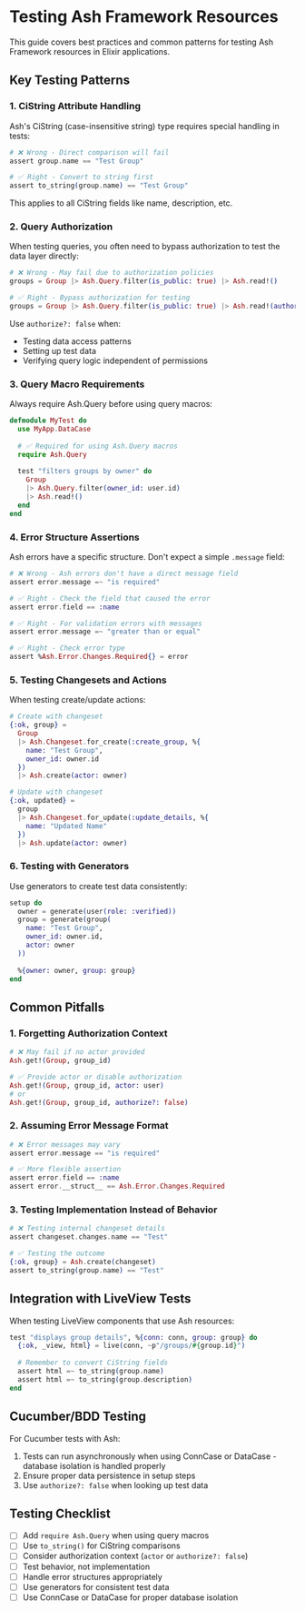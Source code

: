 # Testing Ash Framework Resources

This guide covers best practices and common patterns for testing Ash Framework resources in Elixir applications.

## Key Testing Patterns

### 1. CiString Attribute Handling

Ash's CiString (case-insensitive string) type requires special handling in tests:

```elixir
# ❌ Wrong - Direct comparison will fail
assert group.name == "Test Group"

# ✅ Right - Convert to string first
assert to_string(group.name) == "Test Group"
```

This applies to all CiString fields like name, description, etc.

### 2. Query Authorization

When testing queries, you often need to bypass authorization to test the data layer directly:

```elixir
# ❌ Wrong - May fail due to authorization policies
groups = Group |> Ash.Query.filter(is_public: true) |> Ash.read!()

# ✅ Right - Bypass authorization for testing
groups = Group |> Ash.Query.filter(is_public: true) |> Ash.read!(authorize?: false)
```

Use `authorize?: false` when:
- Testing data access patterns
- Setting up test data
- Verifying query logic independent of permissions

### 3. Query Macro Requirements

Always require Ash.Query before using query macros:

```elixir
defmodule MyTest do
  use MyApp.DataCase
  
  # ✅ Required for using Ash.Query macros
  require Ash.Query
  
  test "filters groups by owner" do
    Group
    |> Ash.Query.filter(owner_id: user.id)
    |> Ash.read!()
  end
end
```

### 4. Error Structure Assertions

Ash errors have a specific structure. Don't expect a simple `.message` field:

```elixir
# ❌ Wrong - Ash errors don't have a direct message field
assert error.message =~ "is required"

# ✅ Right - Check the field that caused the error
assert error.field == :name

# ✅ Right - For validation errors with messages
assert error.message =~ "greater than or equal"

# ✅ Right - Check error type
assert %Ash.Error.Changes.Required{} = error
```

### 5. Testing Changesets and Actions

When testing create/update actions:

```elixir
# Create with changeset
{:ok, group} =
  Group
  |> Ash.Changeset.for_create(:create_group, %{
    name: "Test Group",
    owner_id: owner.id
  })
  |> Ash.create(actor: owner)

# Update with changeset
{:ok, updated} =
  group
  |> Ash.Changeset.for_update(:update_details, %{
    name: "Updated Name"
  })
  |> Ash.update(actor: owner)
```

### 6. Testing with Generators

Use generators to create test data consistently:

```elixir
setup do
  owner = generate(user(role: :verified))
  group = generate(group(
    name: "Test Group",
    owner_id: owner.id,
    actor: owner
  ))
  
  %{owner: owner, group: group}
end
```

## Common Pitfalls

### 1. Forgetting Authorization Context

```elixir
# ❌ May fail if no actor provided
Ash.get!(Group, group_id)

# ✅ Provide actor or disable authorization
Ash.get!(Group, group_id, actor: user)
# or
Ash.get!(Group, group_id, authorize?: false)
```

### 2. Assuming Error Message Format

```elixir
# ❌ Error messages may vary
assert error.message == "is required"

# ✅ More flexible assertion
assert error.field == :name
assert error.__struct__ == Ash.Error.Changes.Required
```

### 3. Testing Implementation Instead of Behavior

```elixir
# ❌ Testing internal changeset details
assert changeset.changes.name == "Test"

# ✅ Testing the outcome
{:ok, group} = Ash.create(changeset)
assert to_string(group.name) == "Test"
```

## Integration with LiveView Tests

When testing LiveView components that use Ash resources:

```elixir
test "displays group details", %{conn: conn, group: group} do
  {:ok, _view, html} = live(conn, ~p"/groups/#{group.id}")
  
  # Remember to convert CiString fields
  assert html =~ to_string(group.name)
  assert html =~ to_string(group.description)
end
```

## Cucumber/BDD Testing

For Cucumber tests with Ash:

1. Tests can run asynchronously when using ConnCase or DataCase - database isolation is handled properly
2. Ensure proper data persistence in setup steps
3. Use `authorize?: false` when looking up test data

## Testing Checklist

- [ ] Add `require Ash.Query` when using query macros
- [ ] Use `to_string()` for CiString comparisons
- [ ] Consider authorization context (`actor` or `authorize?: false`)
- [ ] Test behavior, not implementation
- [ ] Handle error structures appropriately
- [ ] Use generators for consistent test data
- [ ] Use ConnCase or DataCase for proper database isolation